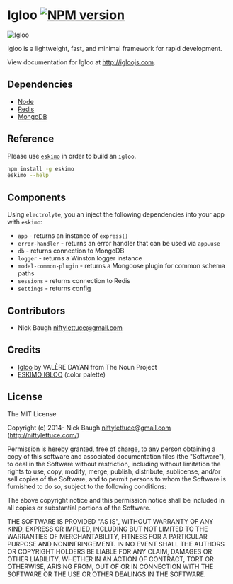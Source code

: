 
# Igloo [![NPM version](https://badge.fury.io/js/igloo.png)](http://badge.fury.io/js/igloo)

![Igloo](https://filenode.s3.amazonaws.com/igloo.png)

Igloo is a lightweight, fast, and minimal framework for rapid development.

View documentation for Igloo at <http://igloojs.com>.

## Dependencies

* [Node](http://nodejs.org)
* [Redis](http://redis.io/)
* [MongoDB](http://www.mongodb.org/)


## Reference

Please use [`eskimo`](https://github.com/niftylettuce/eskimo) in order to build an `igloo`.

```bash
npm install -g eskimo
eskimo --help
```


## Components

Using `electrolyte`, you an inject the following dependencies into your app with `eskimo`:

* `app` - returns an instance of `express()`
* `error-handler` - returns an error handler that can be used via `app.use`
* `db` - returns connection to MongoDB
* `logger` - returns a Winston logger instance
* `model-common-plugin` - returns a Mongoose plugin for common schema paths
* `sessions` - returns connection to Redis
* `settings` - returns config


## Contributors

* Nick Baugh <niftylettuce@gmail.com>


## Credits

* [Igloo](http://thenounproject.com/term/igloo/26547/) by VALÈRE DAYAN from The Noun Project
* [ESKIMO IGLOO](http://www.colourlovers.com/palette/1933518/ESKIMO_IGLOO) (color palette)


## License

The MIT License

Copyright (c) 2014- Nick Baugh niftylettuce@gmail.com (http://niftylettuce.com/)

Permission is hereby granted, free of charge, to any person obtaining a copy of this software and associated documentation files (the "Software"), to deal in the Software without restriction, including without limitation the rights to use, copy, modify, merge, publish, distribute, sublicense, and/or sell copies of the Software, and to permit persons to whom the Software is furnished to do so, subject to the following conditions:

The above copyright notice and this permission notice shall be included in all copies or substantial portions of the Software.

THE SOFTWARE IS PROVIDED "AS IS", WITHOUT WARRANTY OF ANY KIND, EXPRESS OR IMPLIED, INCLUDING BUT NOT LIMITED TO THE WARRANTIES OF MERCHANTABILITY, FITNESS FOR A PARTICULAR PURPOSE AND NONINFRINGEMENT. IN NO EVENT SHALL THE AUTHORS OR COPYRIGHT HOLDERS BE LIABLE FOR ANY CLAIM, DAMAGES OR OTHER LIABILITY, WHETHER IN AN ACTION OF CONTRACT, TORT OR OTHERWISE, ARISING FROM, OUT OF OR IN CONNECTION WITH THE SOFTWARE OR THE USE OR OTHER DEALINGS IN THE SOFTWARE.
